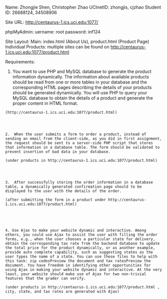 Name: Zhongjie Shen, Christopher Zhao
UCInetID: zhongjis, cjzhao
Student ID: 26688124, 34508906

Site URL: http://centaurus-1.ics.uci.edu:1077/

phpMyAdmin:
uername: root
password: inf124

Site Layout:
    Main: index.html (About Us), product.html (Product Page)
    Individual Products: multiple sites can be found on http://centaurus-1.ics.uci.edu:1077/product.html

Requirements:
   1.  You want to use PHP and MySQL database to generate the product information dynamically. The information about available products should be read from one or more tables in your database and the corresponding HTML pages describing the details of your products should be generated dynamically. You will use PHP to query your MySQL database to obtain the details of a product and generate the proper content in HTML format. 

    (http://centaurus-1.ics.uci.edu:1077/product.html)




    2.  When the user submits a form to order a product, instead of sending an email from the client-side, as you did in first assignment, the request should be sent to a server-side PHP script that stores that information in a database table. The form should be validated to prevent insertion of bad data in your database. 

    (under products in http://centaurus-1.ics.uci.edu:1077/product.html)




    3.  After successfully storing the order information in a database table, a dynamically generated confirmation page should to be displayed to the user with the details of the order. 

    (after submitting the form in a product under http://centaurus-1.ics.uci.edu:1077/product.html)





    4. Use Ajax to make your website dynamic and interactive. Among others, you could use Ajax to assist the user with filling the order forms, e.g., when the user chooses a particular state for delivery, obtain the corresponding tax rate from the backend database to update the total price for the product dynamically, or as another example, provide auto complete capability, such as suggesting states as the user types the name of a state. You can use these files to help with this task: zip codesPreview the document and tax ratesPreview the document. You have freedom in identifying other opportunities for using Ajax in making your website dynamic and interactive. At the very least, your website should make use of Ajax for two non-trivial features that the grader can verify. 

    (under products in http://centaurus-1.ics.uci.edu:1077/product.html , city, state, and tax rates are generated with Ajax)
